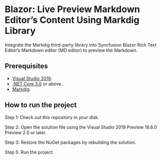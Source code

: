 # Blazor: Live Preview Markdown Editor’s Content Using Markdig Library

Integrate the Markdig third-party library into Syncfusion Blazor Rich Text Editor’s Markdown editor (MD editor) to preview the Markdown.

## Prerequisites
 
- [Visual Studio 2019](https://visualstudio.microsoft.com/vs/).
- [.NET Core 3.0](https://dotnet.microsoft.com/download/dotnet/3.0) or above.
- [Markdig](https://www.nuget.org/packages/Markdig/).


## How to run the project

Step 1: Check out this repository in your disk.

Step 2: Open the solution file using the Visual Studio 2019 Preview 16.6.0 Preview 2.0 or later.

Step 3: Restore the NuGet packages by rebuilding the solution.

Step 5: Run the project.
